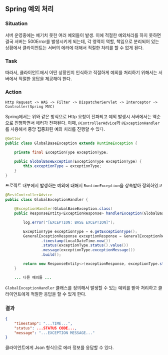 ## Spring 예외 처리

### Situation
서버 운영중에는 예기치 못한 여러 예외들이 발생.
이에 적절한 예외처리를 하지 못하면 결국 서버는 500Error를 발생시키게 되는데, 각 영역이 역할, 책임으로 분리되어 있는 상황에서 클라이언트는 서버의 에러에 대해서 적절한 처리를 할 수 없게 된다. 

### Task
따라서, 클라이언트에서 어떤 상황인지 인식하고 적절하게 예외를 처리하기 위해서는 서버에서 적절한 응답을 제공해야 한다.

### Action
```
Http Request -> WAS -> Filter -> DispatcherServlet -> Interceptor -> Controller(Spring MVC)
```
Spring에서는 위와 같은 방식으로 Http 요청이 전파되고 예외 발생시 서버에서는 역순으로 진행하면서 에러가 전파된다. 
이때, `@ControllerAdvice`와    `@ExceptionHandler`를 사용해서 중앙 집중화된 예외 처리를 진행할 수 있다.

```Java
@Getter
public class GlobalBaseException extends RuntimeException {

    private final ExceptionType exceptionType;

    public GlobalBaseException(ExceptionType exceptionType) {
        this.exceptionType = exceptionType;
    }
}
```
프로젝트 내부에서 발생하는 예외에 대해서 `RuntimeException`을 상속받아 정의하였고

```Java
@RestControllerAdvice
public class GlobalExceptionHandler {

    @ExceptionHandler(GlobalBaseException.class)
    public ResponseEntity<ExceptionResponse> handlerException(GlobalBaseException e) {

        log.error("[EXCEPTION: BASE EXCEPTION]");

        ExceptionType exceptionType = e.getExceptionType();
        GeneralExceptionResponse exceptionResponse = GeneralExceptionResponse.builder()
                .timestamp(LocalDateTime.now())
                .status(exceptionType.status().value())
                .message(exceptionType.exceptionMessage())
                .build();

        return new ResponseEntity<>(exceptionResponse, exceptionType.status());
    }

    ... 다른 예외들 ...
```
`GlobalExceptionHandler` 클래스를 정의해서 발생할 수 있는 예외를 받아 처리하고 클라이언트에게 적절한 응답을 할 수 있게 한다.

### 결과
```json
{
    "timestamp": "...TIME...",
    "status": ...STATUS CODE...,
    "message": "...EXCEPTION MESSAGE..."
}
```
클라이언트에게 Json 형식으로 에러 정보를 응답할 수 있다.